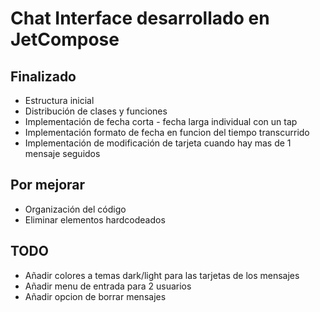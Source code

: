 # Chat Interface desarrollado en JetCompose

## Finalizado

- Estructura inicial
- Distribución de clases y funciones
- Implementación de fecha corta - fecha larga individual con un tap
- Implementación formato de fecha en funcion del tiempo transcurrido
- Implementación de modificación de tarjeta cuando hay mas de 1 mensaje seguidos

## Por mejorar

- Organización del código
- Eliminar elementos hardcodeados

## TODO

- Añadir colores a temas dark/light para las tarjetas de los mensajes
- Añadir menu de entrada para 2 usuarios
- Añadir opcion de borrar mensajes
